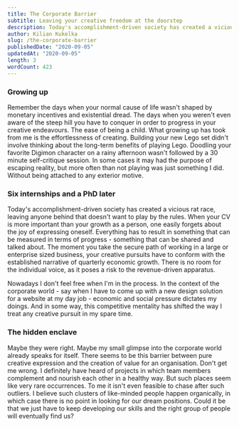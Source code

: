 ```yaml
---
title: The Corporate Barrier
subtitle: Leaving your creative freedom at the doorstep
description: Today's accomplishment-driven society has created a vicious rat race, leaving anyone behind that doesn't want to play by the rules. When your CV is more important than your growth as a person, one easily forgest about the joy of expressing oneself.
author: Kilian Kukelka
slug: /the-corporate-barrier
publishedDate: "2020-09-05"
updatedAt: "2020-09-05"
length: 3
wordCount: 423
---
```


### Growing up

Remember the days when your normal cause of life wasn't shaped by monetary incentives and existential dread. The days when you weren't even aware of the steep hill you have to conquer in order to progress in your creative endeavours. The ease of being a child. What growing up has took from me is the effortlessness of creating. Building your new Lego set didn't involve thinking about the long-term benefits of playing Lego. Doodling your favorite Digimon character on a rainy afternoon wasn't followed by a 30 minute self-critique session. In some cases it may had the purpose of escaping reality, but more often than not playing was just something I did. Without being attached to any exterior motive.

### Six internships and a PhD later

Today's accomplishment-driven society has created a vicious rat race, leaving anyone behind that doesn't want to play by the rules. When your CV is more important than your growth as a person, one easily forgets about the joy of expressing oneself. Everything has to result in something that can be measured in terms of progress - something that can be shared and talked about. The moment you take the secure path of working in a large or enterprise sized business, your creative pursuits have to conform with the established narrative of quarterly economic growth. There is no room for the individual voice, as it poses a risk to the revenue-driven apparatus.

Nowadays I don't feel free when I'm in the process. In the context of the corporate world - say when I have to come up with a new design solution for a website at my day job - economic and social pressure dictates my doings. And in some way, this competitive mentality has shifted the way I treat any creative pursuit in my spare time.

### The hidden enclave

Maybe they were right. Maybe my small glimpse into the corporate world already speaks for itself. There seems to be this barrier between pure creative expression and the creation of value for an organisation. Don't get me wrong. I definitely have heard of projects in which team members complement and nourish each other in a healthy way. But such places seem like very rare occurrences. To me it isn't even feasible to chase after such outliers. I believe such clusters of like-minded people happen organically, in which case there is no point in looking for our dream positions. Could it be that we just have to keep developing our skills and the right group of people will eventually find us?
